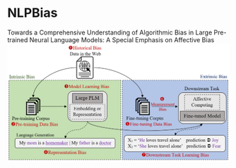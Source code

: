 # NLPBias
Towards a Comprehensive Understanding of Algorithmic Bias in Large Pre-trained Neural Language Models: A Special Emphasis on Affective Bias 
<img src= 'img/plm_bias.png' style="max-width: 100%;">
